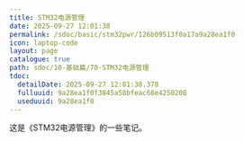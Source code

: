 ```yaml
---
title: STM32电源管理
date: 2025-09-27 12:01:38
permalink: /sdoc/basic/stm32pwr/126b09513f0a17a9a28ea1f0
icon: laptop-code
layout: page
catalogue: true
path: sdoc/10-基础篇/70-STM32电源管理
tdoc:
  detailDate: 2025-09-27 12:01:38.378
  fulluuid: 9a28ea1f0f3845a58bfeac68e4250208
  useduuid: 9a28ea1f0
---
```


这是《STM32电源管理》的一些笔记。
